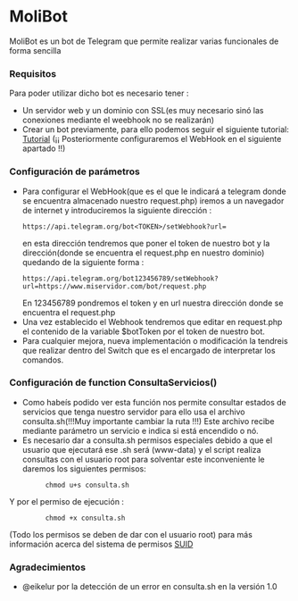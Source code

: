 # MoliBot

MoliBot es un bot de Telegram que permite realizar varias funcionales de forma sencilla

### Requisitos

Para poder utilizar dicho bot es necesario tener :
 - Un servidor web y un dominio con SSL(es muy necesario sinó las conexiones mediante el weebhook no se realizarán)
 - Crear un bot previamente, para ello podemos seguir el siguiente tutorial: [Tutorial](https://planetachatbot.com/c%C3%B3mo-crear-un-bot-para-telegram-y-darle-funcionalidad-c5c7ec833f49)
   (¡¡ Posteriormente configuraremos el WebHook en el siguiente apartado !!)
   
### Configuración de parámetros

* Para configurar el WebHook(que es el que le indicará a telegram donde se encuentra almacenado nuestro request.php) iremos a un navegador de internet y introduciremos la siguiente dirección :
  ```
  https://api.telegram.org/bot<TOKEN>/setWebhook?url=
  ``` 
  en esta dirección tendremos que poner el token de nuestro bot y la dirección(donde se encuentra el request.php en nuestro dominio) quedando de la siguiente forma :
  ```
  https://api.telegram.org/bot123456789/setWebhook?url=https://www.miservidor.com/bot/request.php
  ```
  En 123456789 pondremos el token y en url nuestra dirección donde se encuentra el request.php
* Una vez establecido el Webhook tendremos que editar en request.php el contenido de la variable $botToken por el token de nuestro bot.
* Para cualquier mejora, nueva implementación o modificación la tendreis que realizar dentro del Switch que es el encargado de interpretar los comandos.
  
### Configuración de function ConsultaServicios()

* Como habeís podido ver esta función nos permite consultar estados de servicios que tenga nuestro servidor para ello usa el archivo consulta.sh(!!!Muy importante cambiar la ruta !!!)
  Este archivo recibe mediante parámetro un servicio e indica si está encendido o nó.
* Es necesario dar a consulta.sh permisos especiales debido a que el usuario que ejecutará ese .sh será (www-data) y el script realiza consultas con el usuario root
  para solventar este inconveniente le daremos los siguientes permisos:
 ```
          chmod u+s consulta.sh
 ```
 Y por el permiso de ejecución :
 ```         
          chmod +x consulta.sh 
 ```
          
 (Todo los permisos se deben de dar con el usuario root) para más información acerca del sistema de permisos [SUID](https://www.linuxnix.com/suid-set-suid-linuxunix/)
          
### Agradecimientos

* @eikelur por la detección de un error en consulta.sh en la versión 1.0
